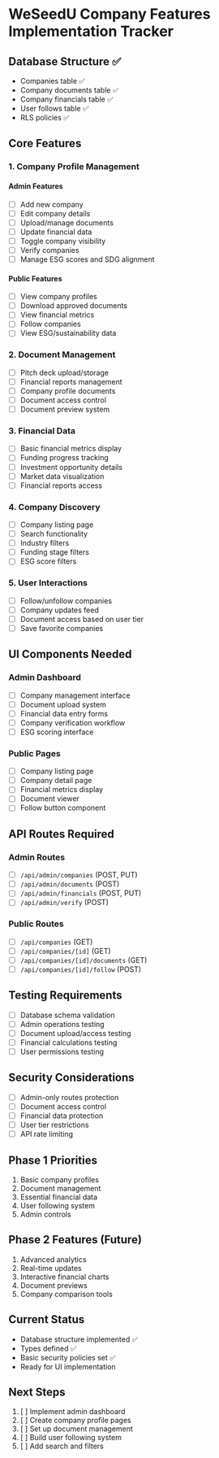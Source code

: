 # WeSeedU Company Features Implementation Tracker

## Database Structure ✅
- Companies table ✅
- Company documents table ✅
- Company financials table ✅
- User follows table ✅
- RLS policies ✅

## Core Features

### 1. Company Profile Management
#### Admin Features
- [ ] Add new company
- [ ] Edit company details
- [ ] Upload/manage documents
- [ ] Update financial data
- [ ] Toggle company visibility
- [ ] Verify companies
- [ ] Manage ESG scores and SDG alignment

#### Public Features
- [ ] View company profiles
- [ ] Download approved documents
- [ ] View financial metrics
- [ ] Follow companies
- [ ] View ESG/sustainability data

### 2. Document Management
- [ ] Pitch deck upload/storage
- [ ] Financial reports management
- [ ] Company profile documents
- [ ] Document access control
- [ ] Document preview system

### 3. Financial Data
- [ ] Basic financial metrics display
- [ ] Funding progress tracking
- [ ] Investment opportunity details
- [ ] Market data visualization
- [ ] Financial reports access

### 4. Company Discovery
- [ ] Company listing page
- [ ] Search functionality
- [ ] Industry filters
- [ ] Funding stage filters
- [ ] ESG score filters

### 5. User Interactions
- [ ] Follow/unfollow companies
- [ ] Company updates feed
- [ ] Document access based on user tier
- [ ] Save favorite companies

## UI Components Needed

### Admin Dashboard
- [ ] Company management interface
- [ ] Document upload system
- [ ] Financial data entry forms
- [ ] Company verification workflow
- [ ] ESG scoring interface

### Public Pages
- [ ] Company listing page
- [ ] Company detail page
- [ ] Financial metrics display
- [ ] Document viewer
- [ ] Follow button component

## API Routes Required

### Admin Routes
- [ ] `/api/admin/companies` (POST, PUT)
- [ ] `/api/admin/documents` (POST)
- [ ] `/api/admin/financials` (POST, PUT)
- [ ] `/api/admin/verify` (POST)

### Public Routes
- [ ] `/api/companies` (GET)
- [ ] `/api/companies/[id]` (GET)
- [ ] `/api/companies/[id]/documents` (GET)
- [ ] `/api/companies/[id]/follow` (POST)

## Testing Requirements
- [ ] Database schema validation
- [ ] Admin operations testing
- [ ] Document upload/access testing
- [ ] Financial calculations testing
- [ ] User permissions testing

## Security Considerations
- [ ] Admin-only routes protection
- [ ] Document access control
- [ ] Financial data protection
- [ ] User tier restrictions
- [ ] API rate limiting

## Phase 1 Priorities
1. Basic company profiles
2. Document management
3. Essential financial data
4. User following system
5. Admin controls

## Phase 2 Features (Future)
1. Advanced analytics
2. Real-time updates
3. Interactive financial charts
4. Document previews
5. Company comparison tools

## Current Status
- Database structure implemented ✅
- Types defined ✅
- Basic security policies set ✅
- Ready for UI implementation

## Next Steps
1. [ ] Implement admin dashboard
2. [ ] Create company profile pages
3. [ ] Set up document management
4. [ ] Build user following system
5. [ ] Add search and filters 